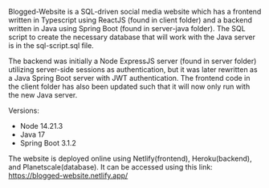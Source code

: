 Blogged-Website is a SQL-driven social media website which has a frontend written in Typescript using ReactJS (found in client folder) and a backend written in Java using Spring Boot (found in server-java folder). The SQL script to create the necessary database that will work with the Java server is in the sql-script.sql file. 

The backend was initially a Node ExpressJS server (found in server folder) utilizing server-side sessions as authentication, but it was later rewritten as a Java Spring Boot server with JWT authentication. The frontend code in the client folder has also been updated such that it will now only run with the new Java server.

Versions:
  - Node 14.21.3
  - Java 17
  - Spring Boot 3.1.2

The website is deployed online using Netlify(frontend), Heroku(backend), and Planetscale(database). It can be accessed using this link: https://blogged-website.netlify.app/
